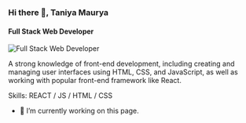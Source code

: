 ### Hi there 👋, Taniya Maurya
#### Full Stack Web Developer
![Full Stack Web Developer](https://liyasthomas.github.io/banner/)

A strong knowledge of front-end development, including creating and managing user interfaces using HTML, CSS, and JavaScript, as well as working with popular front-end framework like React.

Skills: REACT / JS / HTML / CSS

- 🔭 I’m currently working on this page. 




